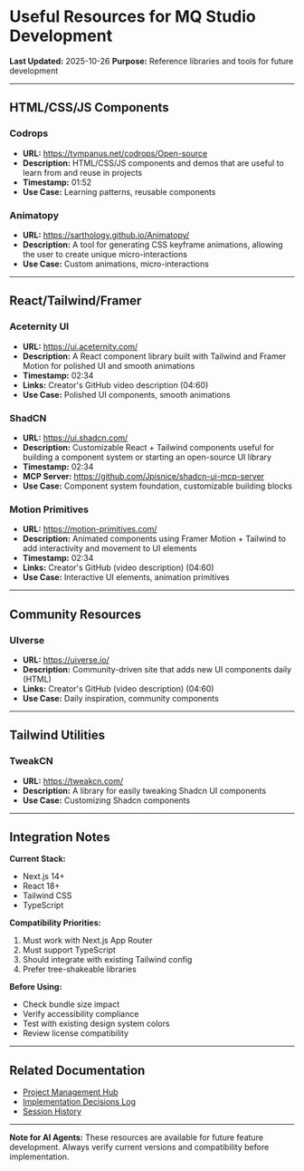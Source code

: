 # Useful Resources for MQ Studio Development

**Last Updated:** 2025-10-26
**Purpose:** Reference libraries and tools for future development

---

## HTML/CSS/JS Components

### Codrops
- **URL:** https://tympanus.net/codrops/Open-source
- **Description:** HTML/CSS/JS components and demos that are useful to learn from and reuse in projects
- **Timestamp:** 01:52
- **Use Case:** Learning patterns, reusable components

### Animatopy
- **URL:** https://sarthology.github.io/Animatopy/
- **Description:** A tool for generating CSS keyframe animations, allowing the user to create unique micro-interactions
- **Use Case:** Custom animations, micro-interactions

---

## React/Tailwind/Framer

### Aceternity UI
- **URL:** https://ui.aceternity.com/
- **Description:** A React component library built with Tailwind and Framer Motion for polished UI and smooth animations
- **Timestamp:** 02:34
- **Links:** Creator's GitHub video description (04:60)
- **Use Case:** Polished UI components, smooth animations

### ShadCN
- **URL:** https://ui.shadcn.com/
- **Description:** Customizable React + Tailwind components useful for building a component system or starting an open-source UI library
- **Timestamp:** 02:34
- **MCP Server:** https://github.com/Jpisnice/shadcn-ui-mcp-server
- **Use Case:** Component system foundation, customizable building blocks

### Motion Primitives
- **URL:** https://motion-primitives.com/
- **Description:** Animated components using Framer Motion + Tailwind to add interactivity and movement to UI elements
- **Timestamp:** 02:34
- **Links:** Creator's GitHub (video description) (04:60)
- **Use Case:** Interactive UI elements, animation primitives

---

## Community Resources

### UIverse
- **URL:** https://uiverse.io/
- **Description:** Community-driven site that adds new UI components daily (HTML)
- **Links:** Creator's GitHub (video description) (04:60)
- **Use Case:** Daily inspiration, community components

---

## Tailwind Utilities

### TweakCN
- **URL:** https://tweakcn.com/
- **Description:** A library for easily tweaking Shadcn UI components
- **Use Case:** Customizing Shadcn components

---

## Integration Notes

**Current Stack:**
- Next.js 14+
- React 18+
- Tailwind CSS
- TypeScript

**Compatibility Priorities:**
1. Must work with Next.js App Router
2. Must support TypeScript
3. Should integrate with existing Tailwind config
4. Prefer tree-shakeable libraries

**Before Using:**
- Check bundle size impact
- Verify accessibility compliance
- Test with existing design system colors
- Review license compatibility

---

## Related Documentation

- [Project Management Hub](PROJECT_MANAGEMENT.md)
- [Implementation Decisions Log](IMPLEMENTATION_DECISIONS_LOG.md)
- [Session History](SESSION_HISTORY.md)

---

**Note for AI Agents:** These resources are available for future feature development. Always verify current versions and compatibility before implementation.
